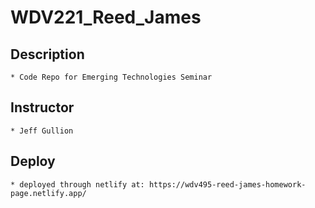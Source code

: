 # WDV221_Reed_James

## Description
    * Code Repo for Emerging Technologies Seminar
## Instructor
    * Jeff Gullion
## Deploy
    * deployed through netlify at: https://wdv495-reed-james-homework-page.netlify.app/